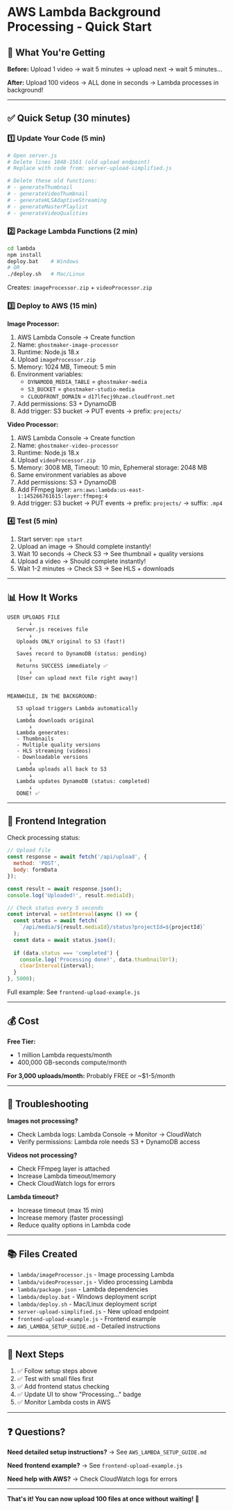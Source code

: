 # AWS Lambda Background Processing - Quick Start

## 🎯 What You're Getting

**Before:** Upload 1 video → wait 5 minutes → upload next → wait 5 minutes...

**After:** Upload 100 videos → ALL done in seconds → Lambda processes in background!

---

## ✅ Quick Setup (30 minutes)

### 1️⃣ Update Your Code (5 min)

```bash
# Open server.js
# Delete lines 1048-1561 (old upload endpoint)
# Replace with code from: server-upload-simplified.js

# Delete these old functions:
# - generateThumbnail
# - generateVideoThumbnail  
# - generateHLSAdaptiveStreaming
# - generateMasterPlaylist
# - generateVideoQualities
```

### 2️⃣ Package Lambda Functions (2 min)

```bash
cd lambda
npm install
deploy.bat    # Windows
# OR
./deploy.sh   # Mac/Linux
```

Creates: `imageProcessor.zip` + `videoProcessor.zip`

### 3️⃣ Deploy to AWS (15 min)

**Image Processor:**
1. AWS Lambda Console → Create function
2. Name: `ghostmaker-image-processor`
3. Runtime: Node.js 18.x
4. Upload `imageProcessor.zip`
5. Memory: 1024 MB, Timeout: 5 min
6. Environment variables:
   - `DYNAMODB_MEDIA_TABLE` = `ghostmaker-media`
   - `S3_BUCKET` = `ghostmaker-studio-media`
   - `CLOUDFRONT_DOMAIN` = `d17lfecj9hzae.cloudfront.net`
7. Add permissions: S3 + DynamoDB
8. Add trigger: S3 bucket → PUT events → prefix: `projects/`

**Video Processor:**
1. AWS Lambda Console → Create function
2. Name: `ghostmaker-video-processor`
3. Runtime: Node.js 18.x
4. Upload `videoProcessor.zip`
5. Memory: 3008 MB, Timeout: 10 min, Ephemeral storage: 2048 MB
6. Same environment variables as above
7. Add permissions: S3 + DynamoDB
8. Add FFmpeg layer: `arn:aws:lambda:us-east-1:145266761615:layer:ffmpeg:4`
9. Add trigger: S3 bucket → PUT events → prefix: `projects/` → suffix: `.mp4`

### 4️⃣ Test (5 min)

1. Start server: `npm start`
2. Upload an image → Should complete instantly!
3. Wait 10 seconds → Check S3 → See thumbnail + quality versions
4. Upload a video → Should complete instantly!
5. Wait 1-2 minutes → Check S3 → See HLS + downloads

---

## 📊 How It Works

```
USER UPLOADS FILE
       ↓
   Server.js receives file
       ↓
   Uploads ONLY original to S3 (fast!)
       ↓
   Saves record to DynamoDB (status: pending)
       ↓
   Returns SUCCESS immediately ✅
       ↓
   [User can upload next file right away!]
       
   
MEANWHILE, IN THE BACKGROUND:
       
   S3 upload triggers Lambda automatically
       ↓
   Lambda downloads original
       ↓
   Lambda generates:
   - Thumbnails
   - Multiple quality versions
   - HLS streaming (videos)
   - Downloadable versions
       ↓
   Lambda uploads all back to S3
       ↓
   Lambda updates DynamoDB (status: completed)
       ↓
   DONE! ✅
```

---

## 🎨 Frontend Integration

Check processing status:

```javascript
// Upload file
const response = await fetch('/api/upload', {
  method: 'POST',
  body: formData
});

const result = await response.json();
console.log('Uploaded!', result.mediaId);

// Check status every 5 seconds
const interval = setInterval(async () => {
  const status = await fetch(
    `/api/media/${result.mediaId}/status?projectId=${projectId}`
  );
  const data = await status.json();
  
  if (data.status === 'completed') {
    console.log('Processing done!', data.thumbnailUrl);
    clearInterval(interval);
  }
}, 5000);
```

Full example: See `frontend-upload-example.js`

---

## 💰 Cost

**Free Tier:**
- 1 million Lambda requests/month
- 400,000 GB-seconds compute/month

**For 3,000 uploads/month:** Probably FREE or ~$1-5/month

---

## 🐛 Troubleshooting

**Images not processing?**
- Check Lambda logs: Lambda Console → Monitor → CloudWatch
- Verify permissions: Lambda role needs S3 + DynamoDB access

**Videos not processing?**
- Check FFmpeg layer is attached
- Increase Lambda timeout/memory
- Check CloudWatch logs for errors

**Lambda timeout?**
- Increase timeout (max 15 min)
- Increase memory (faster processing)
- Reduce quality options in Lambda code

---

## 📚 Files Created

- `lambda/imageProcessor.js` - Image processing Lambda
- `lambda/videoProcessor.js` - Video processing Lambda
- `lambda/package.json` - Lambda dependencies
- `lambda/deploy.bat` - Windows deployment script
- `lambda/deploy.sh` - Mac/Linux deployment script
- `server-upload-simplified.js` - New upload endpoint
- `frontend-upload-example.js` - Frontend example
- `AWS_LAMBDA_SETUP_GUIDE.md` - Detailed instructions

---

## 🚀 Next Steps

1. ✅ Follow setup steps above
2. ✅ Test with small files first
3. ✅ Add frontend status checking
4. ✅ Update UI to show "Processing..." badge
5. ✅ Monitor Lambda costs in AWS

---

## ❓ Questions?

**Need detailed setup instructions?**
→ See `AWS_LAMBDA_SETUP_GUIDE.md`

**Need frontend example?**
→ See `frontend-upload-example.js`

**Need help with AWS?**
→ Check CloudWatch logs for errors

---

**That's it! You can now upload 100 files at once without waiting!** 🎉

